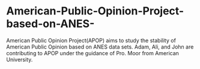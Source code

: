 # American-Public-Opinion-Project-based-on-ANES-
American Public Opinion Project(APOP) aims to study the stability of American Public Opinion based on ANES data sets. 
Adam, Ali, and John are contributing to APOP under the guidance of Pro. Moor from American University. 
